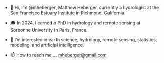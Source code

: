 - 👋 Hi, I’m @mheberger, Matthew Heberger, currently a hydrologist at the San Francisco Estuary Institute in Richmond, California.
- 🎓 In 2024, I earned a PhD in hydrology and remote sensing at Sorbonne University in Paris, France. 
- 👀 I’m interested in earth science, hydrology, remote sensing, statistics, modeling, and artificial intelligence. 

- 📫 How to reach me ... mheberger@gmail.com

<!---
mheberger/mheberger is a ✨ special ✨ repository because its `README.md` (this file) appears on your GitHub profile.
You can click the Preview link to take a look at your changes.
--->
